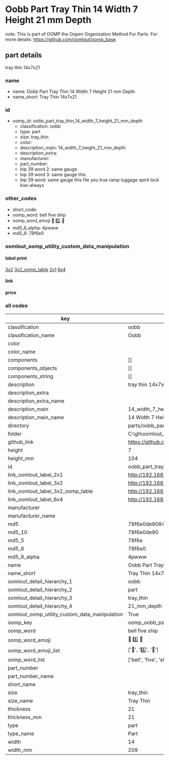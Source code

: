 # Oobb Part Tray Thin 14 Width 7 Height 21 mm Depth  

note: This is part of OOMP the Oopen Organization Method For Parts. For more details: https://github.com/oomlout/oomp_base

##  part details
  



tray thin 14x7x21



### name
* name: Oobb Part Tray Thin 14 Width 7 Height 21 mm Depth
* name_short: Tray Thin 14x7x21 
### id
* oomp_id: oobb_part_tray_thin_14_width_7_height_21_mm_depth
  * classification: oobb
  * type: part
  * size: tray_thin
  * color: 
  * description_main: 14_width_7_height_21_mm_depth
  * description_extra: 
  * manufacturer: 
  * part_number: 
  * bip 39 word 2: same gauge
  * bip 39 word 3: same gauge this
  * bip 39 word: same gauge this file you true ramp luggage spirit lock kiwi always

### other_codes
* short_code: 
* oomp_word: bell five ship
* oomp_word_emoji :bell: :five: :ship:
* md5_6_alpha: 4pwww
* md5_6: 78f6e0






### oomlout_oomp_utility_custom_data_manipulation
#### label print
[3x2](http://192.168.1.245:1112/?label=oomp%204pwww)
[3x2_oomp_table](http://192.168.1.108:1112/?label=oomp%204pwww)
[2x1](http://192.168.1.242:1112/?label=oomp%204pwww)
[6x4](http://192.168.1.55:1112/?label=oomp%204pwww)    

#### link

                              

#### price







### all codes 
| key | value |  
| --- | --- |  
| classification | oobb |  
| classification_name | Oobb |  
| color |  |  
| color_name |  |  
| components | [] |  
| components_objects | [] |  
| components_string | [] |  
| description | tray thin 14x7x21 |  
| description_extra |  |  
| description_extra_name |  |  
| description_main | 14_width_7_height_21_mm_depth |  
| description_main_name | 14 Width 7 Height 21 mm Depth |  
| directory | parts/oobb_part_tray_thin_14_width_7_height_21_mm_depth |  
| folder | C:\gh\oomlout_oobb_version_4_generated_parts\parts\oobb_part_tray_thin_14_width_7_height_21_mm_depth |  
| github_link | https://github.com/oomlout/oomlout_oomp_part_src/tree/main/parts/oobb_part_tray_thin_14_width_7_height_21_mm_depth |  
| height | 7 |  
| height_mm | 104 |  
| id | oobb_part_tray_thin_14_width_7_height_21_mm_depth |  
| link_oomlout_label_2x1 | http://192.168.1.242:1112/?label=oomp%204pwww |  
| link_oomlout_label_3x2 | http://192.168.1.245:1112/?label=oomp%204pwww |  
| link_oomlout_label_3x2_oomp_table | http://192.168.1.108:1112/?label=oomp%204pwww |  
| link_oomlout_label_6x4 | http://192.168.1.55:1112/?label=oomp%204pwww |  
| manufacturer |  |  
| manufacturer_name |  |  
| md5 | 78f6e0de9084d62fa57f9563c19825f7 |  
| md5_10 | 78f6e0de90 |  
| md5_5 | 78f6e |  
| md5_6 | 78f6e0 |  
| md5_6_alpha | 4pwww |  
| name | Oobb Part Tray Thin 14 Width 7 Height 21 mm Depth |  
| name_short | Tray Thin 14x7x21  |  
| oomlout_detail_hierarchy_1 | oobb |  
| oomlout_detail_hierarchy_2 | part |  
| oomlout_detail_hierarchy_3 | tray_thin |  
| oomlout_detail_hierarchy_4 | 21_mm_depth |  
| oomlout_oomp_utility_custom_data_manipulation | True |  
| oomp_key | oomp_oobb_part_tray_thin_14_width_7_height_21_mm_depth |  
| oomp_word | bell five ship |  
| oomp_word_emoji | :bell: :five: :ship: |  
| oomp_word_emoji_list | [':bell:', ':five:', ':ship:'] |  
| oomp_word_list | ['bell', 'five', 'ship'] |  
| part_number |  |  
| part_number_name |  |  
| short_name |  |  
| size | tray_thin |  
| size_name | Tray Thin |  
| thickness | 21 |  
| thickness_mm | 21 |  
| type | part |  
| type_name | Part |  
| width | 14 |  
| width_mm | 209 |  
